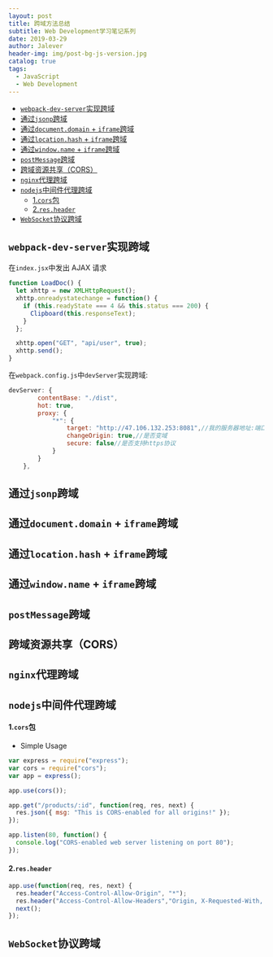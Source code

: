 ```yaml
---
layout: post
title: 跨域方法总结
subtitle: Web Development学习笔记系列
date: 2019-03-29
author: Jalever
header-img: img/post-bg-js-version.jpg
catalog: true
tags:
  - JavaScript
  - Web Development
---
```


- [`webpack-dev-server`实现跨域](#webpack-dev-server%E5%AE%9E%E7%8E%B0%E8%B7%A8%E5%9F%9F)
- [通过`jsonp`跨域](#%E9%80%9A%E8%BF%87jsonp%E8%B7%A8%E5%9F%9F)
- [通过`document.domain` + `iframe`跨域](#%E9%80%9A%E8%BF%87documentdomain--iframe%E8%B7%A8%E5%9F%9F)
- [通过`location.hash` + `iframe`跨域](#%E9%80%9A%E8%BF%87locationhash--iframe%E8%B7%A8%E5%9F%9F)
- [通过`window.name` + `iframe`跨域](#%E9%80%9A%E8%BF%87windowname--iframe%E8%B7%A8%E5%9F%9F)
- [`postMessage`跨域](#postmessage%E8%B7%A8%E5%9F%9F)
- [跨域资源共享（CORS）](#%E8%B7%A8%E5%9F%9F%E8%B5%84%E6%BA%90%E5%85%B1%E4%BA%ABcors)
- [`nginx`代理跨域](#nginx%E4%BB%A3%E7%90%86%E8%B7%A8%E5%9F%9F)
- [`nodejs`中间件代理跨域](#nodejs%E4%B8%AD%E9%97%B4%E4%BB%B6%E4%BB%A3%E7%90%86%E8%B7%A8%E5%9F%9F)
    - [1.`cors`包](#1cors%E5%8C%85)
    - [2.`res.header`](#2resheader)
- [`WebSocket`协议跨域](#websocket%E5%8D%8F%E8%AE%AE%E8%B7%A8%E5%9F%9F)

## `webpack-dev-server`实现跨域

在`index.jsx`中发出 AJAX 请求

```javascript
function LoadDoc() {
  let xhttp = new XMLHttpRequest();
  xhttp.onreadystatechange = function() {
    if (this.readyState === 4 && this.status === 200) {
      Clipboard(this.responseText);
    }
  };

  xhttp.open("GET", "api/user", true);
  xhttp.send();
}
```

在`webpack.config.js`中`devServer`实现跨域:

```javascript
devServer: {
		contentBase: "./dist",
		hot: true,
		proxy: {
			"*": {
				target: "http://47.106.132.253:8081",//我的服务器地址:端口
				changeOrigin: true,//是否变域
				secure: false//是否支持https协议
			}
		}
	},
```

## 通过`jsonp`跨域

## 通过`document.domain` + `iframe`跨域

## 通过`location.hash` + `iframe`跨域

## 通过`window.name` + `iframe`跨域

## `postMessage`跨域

## 跨域资源共享（CORS）

## `nginx`代理跨域

## `nodejs`中间件代理跨域

#### 1.`cors`包

- Simple Usage

```javascript
var express = require("express");
var cors = require("cors");
var app = express();

app.use(cors());

app.get("/products/:id", function(req, res, next) {
  res.json({ msg: "This is CORS-enabled for all origins!" });
});

app.listen(80, function() {
  console.log("CORS-enabled web server listening on port 80");
});
```

#### 2.`res.header`

```javascript
app.use(function(req, res, next) {
  res.header("Access-Control-Allow-Origin", "*");
  res.header("Access-Control-Allow-Headers","Origin, X-Requested-With, Content-Type, Accept");
  next();
});
```

## `WebSocket`协议跨域
